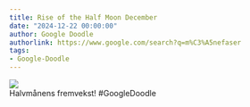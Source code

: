 ```yaml
---
title: Rise of the Half Moon December
date: "2024-12-22 00:00:00"
author: Google Doodle
authorlink: https://www.google.com/search?q=m%C3%A5nefaser
tags:
- Google-Doodle
---
```

<img src="https://www.google.com/logos/doodles/2024/rise-of-the-half-moon-december-6753651837110600.2-l.png" referrerpolicy="no-referrer"><br>Halvmånens fremvekst! #GoogleDoodle